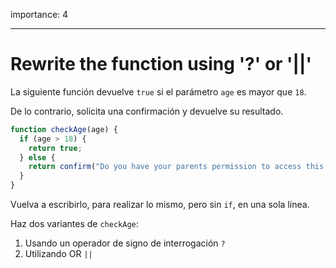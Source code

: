 importance: 4

---

# Rewrite the function using '?' or '||'

La siguiente función devuelve `true` si el parámetro `age` es mayor que `18`.

De lo contrario, solicita una confirmación y devuelve su resultado.

```js
function checkAge(age) {
  if (age > 18) {
    return true;
  } else {
    return confirm("Do you have your parents permission to access this page?");
  }
}
```

Vuelva a escribirlo, para realizar lo mismo, pero sin `if`, en una sola línea.

Haz dos variantes de `checkAge`:

1. Usando un operador de signo de interrogación `?`
2. Utilizando OR `||`
